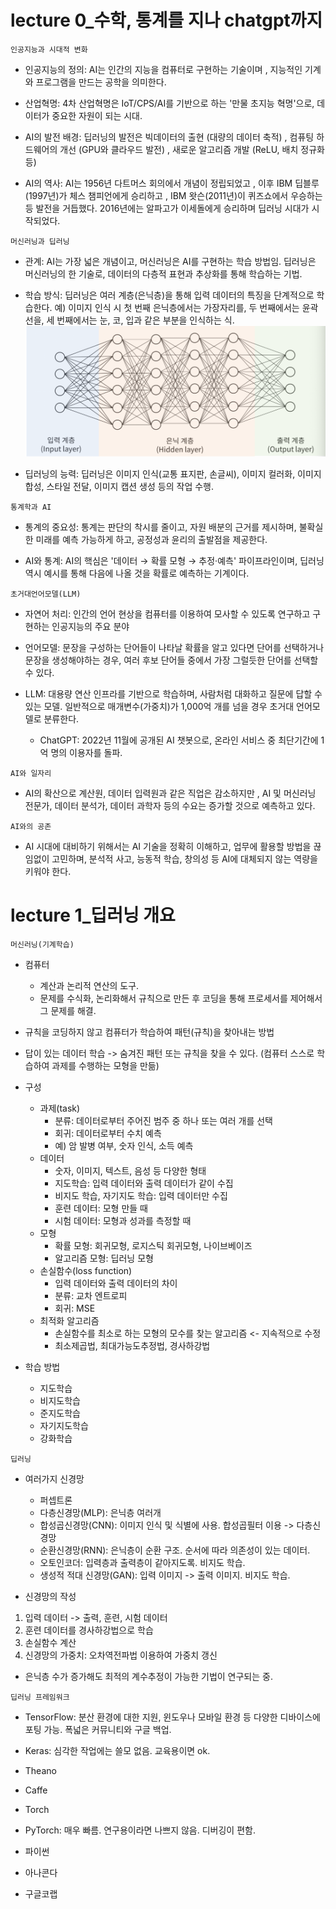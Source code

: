 # lecture 0_수학, 통계를 지나 chatgpt까지

`인공지능과 시대적 변화`
- 인공지능의 정의: AI는 인간의 지능을 컴퓨터로 구현하는 기술이며 , 지능적인 기계와 프로그램을 만드는 공학을 의미한다. 

- 산업혁명: 4차 산업혁명은 IoT/CPS/AI를 기반으로 하는 '만물 초지능 혁명'으로, 데이터가 중요한 자원이 되는 시대.

- AI의 발전 배경: 딥러닝의 발전은 빅데이터의 출현 (대량의 데이터 축적) , 컴퓨팅 하드웨어의 개선 (GPU와 클라우드 발전) , 새로운 알고리즘 개발 (ReLU, 배치 정규화 등)

- AI의 역사: AI는 1956년 다트머스 회의에서 개념이 정립되었고 , 이후 IBM 딥블루(1997년)가 체스 챔피언에게 승리하고 , IBM 왓슨(2011년)이 퀴즈쇼에서 우승하는 등 발전을 거듭했다. 2016년에는 알파고가 이세돌에게 승리하며 딥러닝 시대가 시작되었다. 

`머신러닝과 딥러닝`
- 관계: AI는 가장 넓은 개념이고, 머신러닝은 AI를 구현하는 학습 방법임. 딥러닝은 머신러닝의 한 기술로, 데이터의 다층적 표현과 추상화를 통해 학습하는 기법. 

- 학습 방식: 딥러닝은 여러 계층(은닉층)을 통해 입력 데이터의 특징을 단계적으로 학습한다. 예) 이미지 인식 시 첫 번째 은닉층에서는 가장자리를, 두 번째에서는 윤곽선을, 세 번째에서는 눈, 코, 입과 같은 부분을 인식하는 식. 
![alt text](image.png)

- 딥러닝의 능력: 딥러닝은 이미지 인식(교통 표지판, 손글씨), 이미지 컬러화, 이미지 합성, 스타일 전달, 이미지 캡션 생성 등의 작업 수행. 

`통계학과 AI`
- 통계의 중요성: 통계는 판단의 착시를 줄이고, 자원 배분의 근거를 제시하며, 불확실한 미래를 예측 가능하게 하고, 공정성과 윤리의 출발점을 제공한다. 

- AI와 통계: AI의 핵심은 '데이터 → 확률 모형 → 추정·예측' 파이프라인이며, 딥러닝 역시 예시를 통해 다음에 나올 것을 확률로 예측하는 기계이다. 

`초거대언어모델(LLM)`
- 자연어 처리: 인간의 언어 현상을 컴퓨터를 이용하여 모사할 수 있도록 연구하고 구현하는 인공지능의 주요 분야

- 언어모델: 문장을 구성하는 단어들이 나타날 확률을 알고 있다면 단어를 선택하거나 문장을 생성해야하는 경우, 여러 후보 단어들 중에서 가장 그럴듯한 단어를 선택할 수 있다.

- LLM: 대용량 연산 인프라를 기반으로 학습하며, 사람처럼 대화하고 질문에 답할 수 있는 모델. 일반적으로 매개변수(가중치)가 1,000억 개를 넘을 경우 초거대 언어모델로 분류한다.

    - ChatGPT: 2022년 11월에 공개된 AI 챗봇으로, 온라인 서비스 중 최단기간에 1억 명의 이용자를 돌파. 

`AI와 일자리`
- AI의 확산으로 계산원, 데이터 입력원과 같은 직업은 감소하지만 , AI 및 머신러닝 전문가, 데이터 분석가, 데이터 과학자 등의 수요는 증가할 것으로 예측하고 있다. 

`AI와의 공존` 
- AI 시대에 대비하기 위해서는 AI 기술을 정확히 이해하고, 업무에 활용할 방법을 끊임없이 고민하며, 분석적 사고, 능동적 학습, 창의성 등 AI에 대체되지 않는 역량을 키워야 한다. 


# lecture 1_딥러닝 개요

`머신러닝(기계학습)`
- 컴퓨터
    - 계산과 논리적 연산의 도구.
    - 문제를 수식화, 논리화해서 규칙으로 만든 후 코딩을 통해 프로세서를 제어해서 그 문제를 해결.
    
- 규칙을 코딩하지 않고 컴퓨터가 학습하여 패턴(규칙)을 찾아내는 방법

- 답이 있는 데이터 학습 -> 숨겨진 패턴 또는 규칙을 찾을 수 있다. (컴퓨터 스스로 학습하여 과제를 수행하는 모형을 만듦)

- 구성
    - 과제(task)
        - 분류: 데이터로부터 주어진 범주 중 하나 또는 여러 개를 선택
        - 회귀: 데이터로부터 수치 예측
        - 예) 암 발병 여부, 숫자 인식, 소득 예측
    - 데이터 
        - 숫자, 이미지, 텍스트, 음성 등 다양한 형태
        - 지도학습: 입력 데이터와 출력 데이터가 같이 수집
        - 비지도 학습, 자기지도 학습: 입력 데이터만 수집
        - 훈련 데이터: 모형 만들 때
        - 시험 데이터: 모형과 성과를 측정할 때
    - 모형
        - 확률 모형: 회귀모형, 로지스틱 회귀모형, 나이브베이즈
        - 알고리즘 모형: 딥러닝 모형
    - 손실함수(loss function)
        - 입력 데이터와 출력 데이터의 차이
        - 분류: 교차 엔트로피
        - 회귀: MSE
    - 최적화 알고리즘
        - 손실함수를 최소로 하는 모형의 모수를 찾는 알고리즘 <- 지속적으로 수정
        - 최소제곱법, 최대가능도추정법, 경사하강법

- 학습 방법
    - 지도학습
    - 비지도학습
    - 준지도학습
    - 자기지도학습
    - 강화학습

`딥러닝`
- 여러가지 신경망
    - 퍼셉트론
    - 다층신경망(MLP): 은닉층 여러개
    - 합성곱신경망(CNN): 이미지 인식 및 식별에 사용. 합성곱필터 이용 -> 다층신경망
    - 순환신경망(RNN): 은닉층이 순환 구조. 순서에 따라 의존성이 있는 데이터. 
    - 오토인코더: 입력층과 출력층이 같아지도록. 비지도 학습.
    - 생성적 적대 신경망(GAN): 입력 이미지 -> 출력 이미지. 비지도 학습.

- 신경망의 작성
1. 입력 데이터 -> 출력, 훈련, 시험 데이터
2. 훈련 데이터를 경사하강법으로 학습
3. 손실함수 계산
4. 신경망의 가중치: 오차역전파법 이용하여 가중치 갱신 

- 은닉층 수가 증가해도 최적의 계수추정이 가능한 기법이 연구되는 중. 

`딥러닝 프레임워크`
- TensorFlow: 분산 환경에 대한 지원, 윈도우나 모바일 환경 등 다양한 디바이스에 포팅 가능. 폭넓은 커뮤니티와 구글 백업.

- Keras: 심각한 작업에는 쓸모 없음. 교육용이면 ok.

- Theano

- Caffe

- Torch

- PyTorch: 매우 빠름. 연구용이라면 나쁘지 않음. 디버깅이 편함. 

- 파이썬

- 아나콘다

- 구글코랩










